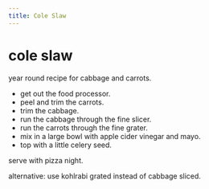 ```yaml
---
title: Cole Slaw
---
```

# cole slaw

year round recipe for cabbage and carrots.

* get out the food processor.
* peel and trim the carrots.
* trim the cabbage.
* run the cabbage through the fine slicer.
* run the carrots through the fine grater.
* mix in a large bowl with apple cider vinegar and mayo.
* top with a little celery seed.

serve with pizza night.

alternative: use kohlrabi grated instead
of cabbage sliced.
